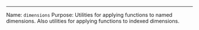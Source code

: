 ---
Name: `dimensions`
Purpose: Utilities for applying functions to named dimensions. Also utilities for applying functions to indexed dimensions. 
